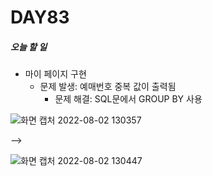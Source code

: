 # DAY83

##### 오늘 할 일
* 마이 페이지 구현
  * 문제 발생: 예매번호 중복 값이 출력됨
    * 문제 해결: SQL문에서 GROUP BY 사용

![화면 캡처 2022-08-02 130357](https://user-images.githubusercontent.com/103159709/182289604-4ec60489-0abc-4ebb-b1f8-94b858781bb4.png)

  -->     
 
![화면 캡처 2022-08-02 130447](https://user-images.githubusercontent.com/103159709/182290094-45d73eaa-ed5b-405c-aaf2-04bfd97afc27.png)

 
